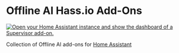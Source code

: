 # Offline AI Hass.io Add-Ons

[![Open your Home Assistant instance and show the dashboard of a Supervisor add-on.](https://my.home-assistant.io/badges/supervisor_addon.svg)](https://my.home-assistant.io/redirect/supervisor_addon/?addon=Offline+AI+Hass.IO+Add-Ons&repository_url=https%3A%2F%2Fgithub.com%2Foffline-ai%2Fhassio-addons)

Collection of Offline AI add-ons for [Home Assistant](https://www.home-assistant.io)
